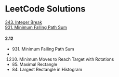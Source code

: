 # LeetCode Solutions

[343. Integer Break](https://github.com/LiaoJJ/LeetCode/blob/master/343.%20Integer%20Break.py)      
[931. Minimum Falling Path Sum](https://github.com/LiaoJJ/LeetCode/blob/master/931.%20Minimum%20Falling%20Path%20Sum%20.py)  

#### 2.12    
- 931. Minimum Falling Path Sum   
- 1210. Minimum Moves to Reach Target with Rotations  
- 85. Maximal Rectangle   
- 84. Largest Rectangle in Histogram  
